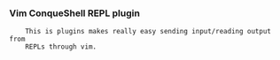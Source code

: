 ### Vim ConqueShell REPL plugin
        
        This is plugins makes really easy sending input/reading output from
        REPLs through vim.


